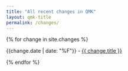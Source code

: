 ```yaml
---
title: "All recent changes in QMK"
layout: qmk-title
permalink: /changes/
---
```


  {% for change in site.changes %}
    <p>
      {{change.date | date: "%F"}}  - <a href="{{ change.url }}">{{ change.title }}</a>
    </p>
  {% endfor %}